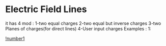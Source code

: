 
# Electric Field Lines
it has 4 mod : 1-two equal charges 2-two equal but inverse charges 3-two Planes of charges(for direct lines) 4-User input charges
Examples :
1:

[!number1](https://raw.githubusercontent.com/k3rn3lpanicc/Cpp-Playground/master/electricfield/1.png?raw=true)
